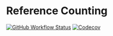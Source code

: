 # Reference Counting

[![GitHub Workflow Status](https://img.shields.io/github/actions/workflow/status/maolonglong/rc/zig.yml?label=ci)](https://github.com/maolonglong/rc/actions/workflows/zig.yml)
[![Codecov](https://img.shields.io/codecov/c/github/maolonglong/rc/main?logo=codecov)](https://codecov.io/gh/maolonglong/rc)
